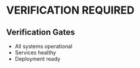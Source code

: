 # VERIFICATION REQUIRED

## Verification Gates
- All systems operational
- Services healthy
- Deployment ready
